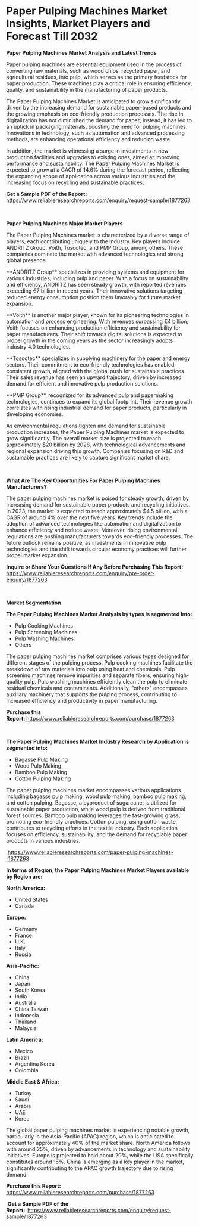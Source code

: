 <p><h1>Paper Pulping Machines Market Insights, Market Players and Forecast Till 2032</h1></p><p><strong>Paper Pulping Machines Market Analysis and Latest Trends</strong></p>
<p><p>Paper pulping machines are essential equipment used in the process of converting raw materials, such as wood chips, recycled paper, and agricultural residues, into pulp, which serves as the primary feedstock for paper production. These machines play a critical role in ensuring efficiency, quality, and sustainability in the manufacturing of paper products.</p><p>The Paper Pulping Machines Market is anticipated to grow significantly, driven by the increasing demand for sustainable paper-based products and the growing emphasis on eco-friendly production processes. The rise in digitalization has not diminished the demand for paper; instead, it has led to an uptick in packaging materials, boosting the need for pulping machines. Innovations in technology, such as automation and advanced processing methods, are enhancing operational efficiency and reducing waste.</p><p>In addition, the market is witnessing a surge in investments in new production facilities and upgrades to existing ones, aimed at improving performance and sustainability. The Paper Pulping Machines Market is expected to grow at a CAGR of 14.6% during the forecast period, reflecting the expanding scope of application across various industries and the increasing focus on recycling and sustainable practices.</p></p>
<p><strong>Get a Sample PDF of the Report:&nbsp;</strong> <a href="https://www.reliableresearchreports.com/enquiry/request-sample/1877263?utm_campaign=3000&utm_medium=2&utm_source=Github&utm_content=ia&utm_term=12042025&utm_id=paper-pulping-machines">https://www.reliableresearchreports.com/enquiry/request-sample/1877263</a></p>
<p>&nbsp;</p>
<p><strong>Paper Pulping Machines Major Market Players</strong></p>
<p><p>The Paper Pulping Machines market is characterized by a diverse range of players, each contributing uniquely to the industry. Key players include ANDRITZ Group, Voith, Toscotec, and PMP Group, among others. These companies dominate the market with advanced technologies and strong global presence.</p><p>**ANDRITZ Group** specializes in providing systems and equipment for various industries, including pulp and paper. With a focus on sustainability and efficiency, ANDRITZ has seen steady growth, with reported revenues exceeding €7 billion in recent years. Their innovative solutions targeting reduced energy consumption position them favorably for future market expansion.</p><p>**Voith** is another major player, known for its pioneering technologies in automation and process engineering. With revenues surpassing €4 billion, Voith focuses on enhancing production efficiency and sustainability for paper manufacturers. Their shift towards digital solutions is expected to propel growth in the coming years as the sector increasingly adopts Industry 4.0 technologies.</p><p>**Toscotec** specializes in supplying machinery for the paper and energy sectors. Their commitment to eco-friendly technologies has enabled consistent growth, aligned with the global push for sustainable practices. Their sales revenue has seen an upward trajectory, driven by increased demand for efficient and innovative pulp production solutions.</p><p>**PMP Group**, recognized for its advanced pulp and papermaking technologies, continues to expand its global footprint. Their revenue growth correlates with rising industrial demand for paper products, particularly in developing economies.</p><p>As environmental regulations tighten and demand for sustainable production increases, the Paper Pulping Machines market is expected to grow significantly. The overall market size is projected to reach approximately $20 billion by 2028, with technological advancements and regional expansion driving this growth. Companies focusing on R&D and sustainable practices are likely to capture significant market share.</p></p>
<p>&nbsp;</p>
<p><strong>What Are The Key Opportunities For Paper Pulping Machines Manufacturers?</strong></p>
<p><p>The paper pulping machines market is poised for steady growth, driven by increasing demand for sustainable paper products and recycling initiatives. In 2023, the market is expected to reach approximately $4.5 billion, with a CAGR of around 4% over the next five years. Key trends include the adoption of advanced technologies like automation and digitalization to enhance efficiency and reduce waste. Moreover, rising environmental regulations are pushing manufacturers towards eco-friendly processes. The future outlook remains positive, as investments in innovative pulp technologies and the shift towards circular economy practices will further propel market expansion.</p></p>
<p><strong>Inquire or Share Your Questions If Any Before Purchasing This Report:</strong> <a href="https://www.reliableresearchreports.com/enquiry/pre-order-enquiry/1877263?utm_campaign=3000&utm_medium=2&utm_source=Github&utm_content=ia&utm_term=12042025&utm_id=paper-pulping-machines">https://www.reliableresearchreports.com/enquiry/pre-order-enquiry/1877263</a></p>
<p>&nbsp;</p>
<p><strong>Market Segmentation</strong></p>
<p><strong>The Paper Pulping Machines Market Analysis by types is segmented into:</strong></p>
<p><ul><li>Pulp Cooking Machines</li><li>Pulp Screening Machines</li><li>Pulp Washing Machines</li><li>Others</li></ul></p>
<p><p>The paper pulping machines market comprises various types designed for different stages of the pulping process. Pulp cooking machines facilitate the breakdown of raw materials into pulp using heat and chemicals. Pulp screening machines remove impurities and separate fibers, ensuring high-quality pulp. Pulp washing machines efficiently clean the pulp to eliminate residual chemicals and contaminants. Additionally, "others" encompasses auxiliary machinery that supports the pulping process, contributing to increased efficiency and productivity in paper manufacturing.</p></p>
<p><strong>Purchase this Report:&nbsp;</strong><a href="https://www.reliableresearchreports.com/purchase/1877263?utm_campaign=3000&utm_medium=2&utm_source=Github&utm_content=ia&utm_term=12042025&utm_id=paper-pulping-machines">https://www.reliableresearchreports.com/purchase/1877263</a></p>
<p>&nbsp;</p>
<p><strong>The Paper Pulping Machines Market Industry Research by Application is segmented into:</strong></p>
<p><ul><li>Bagasse Pulp Making</li><li>Wood Pulp Making</li><li>Bamboo Pulp Making</li><li>Cotton Pulping Making</li></ul></p>
<p><p>The paper pulping machines market encompasses various applications including bagasse pulp making, wood pulp making, bamboo pulp making, and cotton pulping. Bagasse, a byproduct of sugarcane, is utilized for sustainable paper production, while wood pulp is derived from traditional forest sources. Bamboo pulp making leverages the fast-growing grass, promoting eco-friendly practices. Cotton pulping, using cotton waste, contributes to recycling efforts in the textile industry. Each application focuses on efficiency, sustainability, and the demand for recyclable paper products in various industries.</p></p>
<p><a href="https://www.reliableresearchreports.com/paper-pulping-machines-r1877263?utm_campaign=3000&utm_medium=2&utm_source=Github&utm_content=ia&utm_term=12042025&utm_id=paper-pulping-machines">&nbsp;https://www.reliableresearchreports.com/paper-pulping-machines-r1877263</a></p>
<p><strong>In terms of Region, the Paper Pulping Machines Market Players available by Region are:</strong></p>
<p>
    <p> <strong> North America: </strong>
        <ul>
            <li>United States</li>
            <li>Canada</li>
        </ul>
        </p> 
    <p> <strong> Europe: </strong>
        <ul>
            <li>Germany</li>
            <li>France</li>
            <li>U.K.</li>
            <li>Italy</li>
            <li>Russia</li>
        </ul>
        </p> 
    <p> <strong> Asia-Pacific: </strong>
        <ul>
            <li>China</li>
            <li>Japan</li>
            <li>South Korea</li>
            <li>India</li>
            <li>Australia</li>
            <li>China Taiwan</li>
            <li>Indonesia</li>
            <li>Thailand</li>
            <li>Malaysia</li>
        </ul>
        </p> 
    <p> <strong> Latin America: </strong>
        <ul>
            <li>Mexico</li>
            <li>Brazil</li>
            <li>Argentina Korea</li>
            <li>Colombia</li>
        </ul>
        </p> 
    <p> <strong> Middle East & Africa: </strong>
        <ul>
            <li>Turkey</li>
            <li>Saudi</li>
            <li>Arabia</li>
            <li>UAE</li>
            <li>Korea</li>
        </ul>
    </p>
    </p>
<p><p>The global paper pulping machines market is experiencing notable growth, particularly in the Asia-Pacific (APAC) region, which is anticipated to account for approximately 40% of the market share. North America follows with around 25%, driven by advancements in technology and sustainability initiatives. Europe is projected to hold about 20%, while the USA specifically constitutes around 15%. China is emerging as a key player in the market, significantly contributing to the APAC growth trajectory due to rising demand.</p></p>
<p><strong>Purchase this Report: </strong><a href="https://www.reliableresearchreports.com/purchase/1877263?utm_campaign=3000&utm_medium=2&utm_source=Github&utm_content=ia&utm_term=12042025&utm_id=paper-pulping-machines">https://www.reliableresearchreports.com/purchase/1877263</a></p>
<p>&nbsp;<strong>Get a Sample PDF of the Report:&nbsp;&nbsp;</strong><a href="https://www.reliableresearchreports.com/enquiry/request-sample/1877263?utm_campaign=3000&utm_medium=2&utm_source=Github&utm_content=ia&utm_term=12042025&utm_id=paper-pulping-machines">https://www.reliableresearchreports.com/enquiry/request-sample/1877263</a></p>
<p><strong></strong></p>
<p><p></p><p></p><p></p></p>